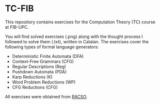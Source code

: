 # TC-FIB

This repository contains exercises for the Computation Theory (TC) course at FIB-UPC.

You will find solved exercises (.png) along with the thought process I followed to solve them
(.txt), written in Catalan. The exercises cover the following types of formal language generators:

- Deterministic Finite Automata (DFA)  
- Context-Free Grammars (CFG)  
- Regular Descriptions (Reg)  
- Pushdown Automata (PDA)  
- Karp Reductions (K)  
- Word Problem Reductions (WP)  
- CFG Reductions (CFG)  

All exercises were obtained from [RACSO](https://racso.lsi.upc.edu/juezwsgi/index).
